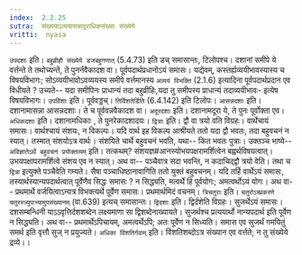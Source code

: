 ```yaml
---
index:  2.2.25
sutra:  संख्ययाऽव्ययासन्नादूराधिकसंख्याः संख्येये
vritti:  nyasa
---
```


`उपदशाः` इति। `बहुव्रीहौ संख्येये डजबहुगणात्` (5.4.73) इति डच् समासान्तः, टिलोपश्च। दशानां समीपे ये वर्त्तन्ते ते तथोच्यन्ते, ते पुनर्नवैकादश वा। पूर्वपदार्थप्रधानोऽयं समासः। यद्येवम्, कस्तर्ह्यव्ययीभावस्यास्य च विषयविभागः; सोऽव्ययीभावोऽवव्ययस्य समीपे वर्त्तमानस्य `अव्ययं विभक्ति` (2.1.6) इत्यादिना पूर्वपदार्थप्रदान एव विधीयते ? उच्यते-- यदा समीपिनः प्राधान्यं तदा बहुव्रीहिः,यदा तु समीपस्य प्राधान्यं तदाव्ययीभावः- इत्येष विषयविभागः। `उपविंशाः` इति। पूर्ववड्डच्। `तिर्विशतेर्डिति` (6.4.142) इति टिलोपः। `आसन्नदशाः` इति। दशानामासन्ना आसन्नदशाः। ते च पूर्ववन्नवैकादश वा। `अदूरदशाः` इति। दशानामदूरा ये, ते पुनः पूर्वोक्ता एव। `अधिकदशाः` इति। दशानामधिकाः , ते पुनरेकादशादयः। `द्वित्राः` इति। द्वौ वा त्रयो वति विग्रहः। वार्थेचायं समासः। वार्थश्चायं संशयः, न विकल्पः। यदि वार्थ इह विकल्प आश्रीयते ततो यदा द्वौ भवतः, तदा बहुवचनं न स्यात्। तस्मात् संशयोऽत्र वार्थः। संशयिते चार्थे बहुवचनं भवति, यथा-- कित भवतः पुत्राः। उक्तञ्च भाष्ये-- `अविज्ञातेऽर्थे बहुवचनं प्रयोक्तव्यम्` इति। तत्कथम्? संशयज्ञ#आनस्योभयपक्षरामर्शित्वेन बह्वर्थविषयत्वात्। उभयपक्षापरामर्शित्वे संशय एव न स्यात्। अथ वा-- पञ्चैवात्र सदा भवन्ति, न कदाचिद्द्वौ त्रयो वेति। तथा च `द्वित्रा` इत्युक्ते पञ्चैवेति गम्यते। सैषा पञ्चाधिष्ठानावागिति ततो युक्तं बहुवचनम्। यदि तर्हि वार्थेऽयं समासः, तस्यार्थस्यान्यपदार्थत्वात् पूर्वेणैव सिद्धः समासः ? न सिद्ध्यति, मत्वर्थे हि पूर्वयोगः; अमत्वर्थोऽयं योगः। अथ वा-- प्रथमार्थे वर्जयित्वाऽन्यत्र विभक्त्यर्थे पूर्वेण समासः। प्रथमार्थमिदं वचनम्। `त्रिचतुराः` इति। `चतुरोऽच्प्रकरणे चतुरस्त्र्युपाभ्यामुपसंख्यानम्` (वा.639) इत्यच् समासान्तः। `द्विदशाः` इति। द्विर्दशेति विग्रहः। सुजर्थेऽयं समासः। दशसम्बन्धिनी याऽऽवृत्तिर्दशशब्देन लक्ष्यमाणा सा द्विशब्देनाख्यायते। सुजर्थश्च प्रत्ययार्थो नान्यपदार्थ इति पूर्वेण न सिद्ध्यति। अथ वा-- प्रथमार्थेऽपिचायम्, अमत्वर्थेऽपि; अतः पूर्वेण न सिध्यति। समास एव सुजर्थं गमयितुं समर्थ इति वृत्तौ सुज् न प्रयुज्यते।
`अधिका विंशतिर्गवाम्` इति। विंशतिशब्दोऽत्र संख्यान एव वर्त्तते; न तु संख्येये द्रव्ये।।

